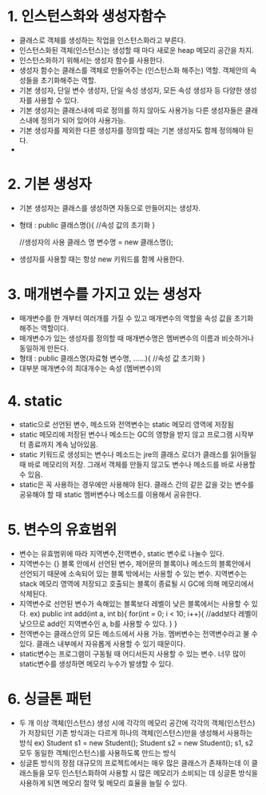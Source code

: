 # 1. 인스턴스화와 생성자함수
- 클래스로 객체를 생성하는 작업을 인스턴스화라고 부른다.
- 인스턴스화된 객체(인스턴스)는 생성할 때 마다 새로운 heap 메모리 공간을 차지.
- 인스턴스화하기 위해서는 생성자 함수를 사용한다.
- 생성자 함수는 클래스를 객체로 만들어주는 (인스턴스화 해주는) 역할. 객체안의 속성들을 초기화해주는 역할.
- 기본 생성자, 단일 변수 생성자, 단일 속성 생성자, 모든 속성 생성자 등 다양한 생성자를 사용할 수 있다.
- 기본 생성자는 클래스내에 따로 정의를 하지 않아도 사용가능 다른 생성자들은 클래스내에 정의가 되어 있어야 사용가능.
- 기본 생성자를 제외한 다른 생성자를 정의할 때는 기본 생성자도 함께 정의해야 된다.
- 

# 2. 기본 생성자
- 기본 생성자는 클래스를 생성하면 자동으로 만들어지는 생성자.
- 형태 : public 클래스명(){
        //속성 값의 초기화
    }

    //생성자의 사용
    클래스 명 변수명 = new 클래스명();
- 생성자를 사용할 때는 항상 new 키워드를 함께 사용한다.

# 3. 매개변수를 가지고 있는 생성자
- 매개변수를 한 개부터 여러개를 가질 수 있고 매개변수의 역할을 속성 값을 초기화해주는 역할이다.
- 매개변수가 있는 생성자를 정의할 때 매개변수명은 멤버변수의 이름과 비슷하거나 동일하게 만든다.
- 형태 :
         public 클래스명(자료형 변수명, ......){
            //속성 값 초기화
}
- 대부분 매개변수의 최대개수는 속성 (멤버변수)의 

# 4. static
- static으로 선언된 변수, 메소드와 전역변수는 static 메모리 영역에 저장됨
- static 메모리에 저장된 변수나 메소드는 GC의 영향을 받지 않고 프로그램 시작부터 종료까지 계속 남아있음.
- static 키워드로 생성되는 변수나 메소드는 jre의 클래스 로더가 클래스를 읽어들일 때 바로 메모리의 저장. 그래서 객체를 만들지 않고도 변수나 메소드를 바로 사용할 수 있음.
- static은 꼭 사용하는 경우에만 사용해야 된다. 클래스 간의 같은 값을 갖는 변수를 공유해야 할 때 static 멤버변수나 메소드를 이용해서 공유한다.

# 5. 변수의 유효범위
- 변수는 유효범위에 따라 지역변수,전역변수, static 변수로 나눌수 있다.
- 지역변수는 {} 블록 안에서 선언된 변수, 제어문의 블록이나 메소드의 블록안에서 선언되기 때문에 소속되어 있는 블록 밖에서는 사용할 수 있는 변수. 지역변수는 stack 메모리 영역에 저장되고 호출되는 블록이 종료될 시 GC에 의해 메모리에서  삭제된다.
- 지역변수로 선언된 변수가 속해있는 블록보다 레벨이 낮은 블록에서는 사용할 수 있다.
    ex) public int add(int a, int b){
        for(int = 0; i < 10; i++){
            //add보다 레벨이 낮으므로 add인 지역변수인 a, b를 사용할 수 있다.
        }
    }
- 전역변수는 클래스안의 모든 메소드에서 사용 가능. 멤버변수는 전역변수라고 불 수 있다. 클래스 내부에서 자유롭게 사용할 수 있기 때문이다.
- static변수는 프로그램이 구동될 때 어디서든지 사용할 수 있는 변수. 너무 많이 static변수를 생성하면 메모리 누수가 발생할 수 있다.

# 6. 싱글톤 패턴
- 두 개 이상 객체(인스턴스) 생성 시에 각각의 메모리 공간에 각각의 객체(인스턴스)가 저장되던 기존 방식과는 다르게 하나의 객체(인스턴스)만을 생성해서 사용하는 방식
    ex) Student s1 = new Student();
        Student s2 = new Student();
        s1, s2 모두 동일한 객체(인스턴스)를 사용하도록 만드는 방식
- 싱글톤 방식의 장점 대규모의 프로젝트에서는 매우 많은 클래스가 존재하는데 이 클래스들을 모두 인스턴스화하여 사용할 시 많은 메모리가 소비되는 데 싱글톤 방식을 사용하게 되면 메모리 절약 및 메모리 효율을 늘릴 수 있다.
